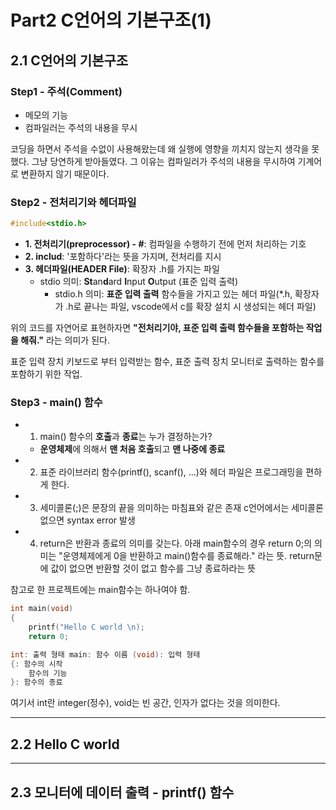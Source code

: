 # Part2 C언어의 기본구조(1)

## 2.1 C언어의 기본구조

### Step1 - 주석(Comment)

- 메모의 기능
- 컴파일러는 주석의 내용을 무시

코딩을 하면서 주석을 수없이 사용해왔는데 왜 실행에 영향을 끼치지 않는지 생각을 못했다.
그냥 당연하게 받아들였다.
그 이유는 컴파일러가 주석의 내용을 무시하여 기계어로 변환하지 않기 때문이다.

### Step2 - 전처리기와 헤더파일

```c
#include<stdio.h>
```

- **1. 전처리기(preprocessor) - #**: 컴파일을 수행하기 전에 먼저 처리하는 기호
- **2. includ**: '포함하다'라는 뜻을 가지며, 전처리를 지시
- **3. 헤더파일(HEADER File)**: 확장자 .h를 가지는 파일
  - stdio 의미: **St**an**d**ard **I**nput **O**utput (표준 입력 출력)
    - stdio.h 의미: **표준 입력 출력** 함수들을 가지고 있는 헤더 파일(\*.h, 확장자가 .h로 끝나는 파일, vscode에서 c를 확장 설치 시 생성되는 헤더 파일)

위의 코드를 자연어로 표현하자면
**"전처리기야, 표준 입력 출력 함수들을 포함하는 작업을 해줘."** 라는 의미가 된다.

표준 입력 장치 키보드로 부터 입력받는 함수, 표준 출력 장치 모니터로 출력하는 함수를 포함하기 위한 작업.

### Step3 - main() 함수

- 1. main() 함수의 **호출**과 **종료**는 누가 결정하는가?
  - **운영체제**에 의해서 **맨 처음 호출**되고 **맨 나중에 종료**
- 2. 표준 라이브러리 함수(printf(), scanf(), ...)와 헤더 파일은 프로그래밍을 편하게 한다.
- 3. 세미콜론(;)은 문장의 끝을 의미하는 마침표와 같은 존재
     c언어에서는 세미콜론 없으면 syntax error 발생
- 4. return은 반환과 종료의 의미를 갖는다.
     아래 main함수의 경우 return 0;의 의미는 "운영체제에게 0을 반환하고 main()함수를 종료해라." 라는 뜻.
     return문에 값이 없으면 반환할 것이 없고 함수를 그냥 종료하라는 뜻

참고로 한 프로젝트에는 main함수는 하나여야 함.

```c
int main(void)
{
	printf("Hello C world \n);
    return 0;

int: 출력 형태 main: 함수 이름 (void): 입력 형태
{: 함수의 시작
	함수의 기능
}: 함수의 종료
```

여기서 int란 integer(정수), void는 빈 공간, 인자가 없다는 것을 의미한다.

---

## 2.2 Hello C world

---

## 2.3 모니터에 데이터 출력 - printf() 함수
